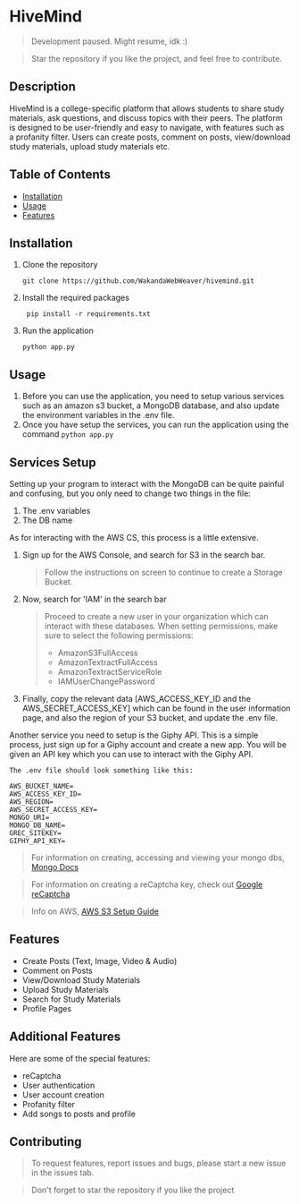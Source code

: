 # HiveMind

> Development paused. Might resume, idk :)

> Star the repository if you like the project, and feel free to contribute.

## Description

HiveMind is a college-specific platform that allows students to share study materials, ask questions, and discuss topics with their peers. The platform is designed to be user-friendly and easy to navigate, with features such as a profanity filter. Users can create posts, comment on posts, view/download study materials, upload study materials etc.

## Table of Contents

- [Installation](#installation)
- [Usage](#usage)
- [Features](#features)

## Installation

1. Clone the repository
   ```
   git clone https://github.com/WakandaWebWeaver/hivemind.git
   ```
2. Install the required packages
   ```
    pip install -r requirements.txt
   ```
3. Run the application
   ```
   python app.py
   ```

## Usage

1. Before you can use the application, you need to setup various services such as an amazon s3 bucket, a MongoDB database, and also update the environment variables in the .env file.
2. Once you have setup the services, you can run the application using the command `python app.py`

## Services Setup

Setting up your program to interact with the MongoDB can be quite painful and confusing, but you only need to change two things in the file:

1. The .env variables
2. The DB name

As for interacting with the AWS CS, this process is a little extensive.

1. Sign up for the AWS Console, and search for S3 in the search bar.
   > Follow the instructions on screen to continue to create a Storage Bucket.
2. Now, search for 'IAM' in the search bar

   > Proceed to create a new user in your organization which can interact with these databases.
   > When setting permissions, make sure to select the following
   > permissions:
   >
   > - AmazonS3FullAccess
   > - AmazonTextractFullAccess
   > - AmazonTextractServiceRole
   > - IAMUserChangePassword

3. Finally, copy the relevant data [AWS_ACCESS_KEY_ID and the AWS_SECRET_ACCESS_KEY] which can be found in the user information page, and also the region of your S3 bucket, and update the .env file.

Another service you need to setup is the Giphy API. This is a simple process, just sign up for a Giphy account and create a new app. You will be given an API key which you can use to interact with the Giphy API.

```env
The .env file should look something like this:

AWS_BUCKET_NAME=
AWS_ACCESS_KEY_ID=
AWS_REGION=
AWS_SECRET_ACCESS_KEY=
MONGO_URI=
MONGO_DB_NAME=
GREC_SITEKEY=
GIPHY_API_KEY=
```

> For information on creating, accessing and viewing your mongo dbs, [Mongo Docs](https://www.mongodb.com/docs/atlas/)

> For information on creating a reCaptcha key, check out [Google reCaptcha](https://www.google.com/recaptcha/about/)

> Info on AWS, [AWS S3 Setup Guide](https://aws.amazon.com/s3/getting-started/)

## Features

- Create Posts (Text, Image, Video & Audio)
- Comment on Posts
- View/Download Study Materials
- Upload Study Materials
- Search for Study Materials
- Profile Pages

## Additional Features

Here are some of the special features:

- reCaptcha
- User authentication
- User account creation
- Profanity filter
- Add songs to posts and profile

## Contributing

> To request features, report issues and bugs, please start a new issue in the issues tab.

> Don't forget to star the repository if you like the project
